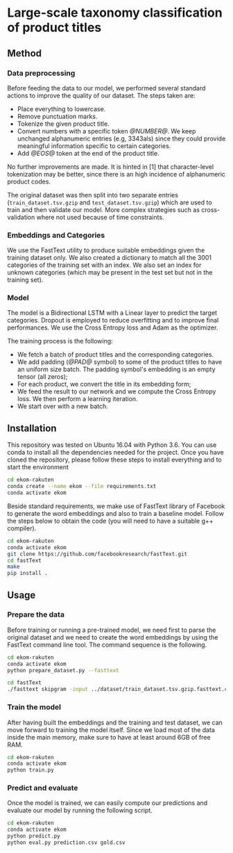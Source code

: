 # Large-scale taxonomy classification of product titles

## Method

### Data preprocessing

Before feeding the data to our model, we performed several standard actions to
improve the quality of our dataset. The steps taken are:
- Place everything to lowercase.
- Remove punctuation marks.
- Tokenize the given product title.
- Convert numbers with a specific token *@NUMBER@*. We keep unchanged alphanumeric entries (e.g, 3343als) since they could provide meaningful information specific to certain categories.
- Add *@EOS@* token at the end of the product title.

No further improvements are made. It is hinted in [1] that character-level tokenization may be better, since there is an high incidence of alphanumeric product codes.

The original dataset was then split into two separate entries (`train_dataset.tsv.gzip` and `test_dataset.tsv.gzip`) which are used to train and then validate our model. More complex strategies such as cross-validation where not used because of time constraints.

### Embeddings and Categories

We use the FastText utility to produce suitable embeddings given the training dataset only. We also created a dictionary to match all the 3001 categories of
the training set with an index. We also set an index for unknown categories (which may be present in the test set but not in the training set). 

### Model

The model is a Bidirectional LSTM with a Linear layer to predict the target
categories. Dropout is employed to reduce overfitting and to improve final
performances. We use the Cross Entropy loss and Adam as the optimizer.

The training process is the following:
- We fetch a batch of product titles and the corresponding categories.
- We add padding (*@PAD@* symbol) to some of the product titles to have an uniform size batch. The padding symbol's embedding is an empty tensor (all zeros);
- For each product, we convert the title in its embedding form;
- We feed the result to our network and we compute the Cross Entropy loss. We then perform a learning iteration.
- We start over with a new batch.

## Installation

This repository was tested on Ubuntu 16.04 with Python 3.6. You can use conda
to install all the dependencies needed for the project. Once you have cloned
the repository, please follow these steps to install everything and to start
the environment
```bash
cd ekom-rakuten
conda create --name ekom --file requirements.txt
conda activate ekom
```
Beside standard requirements, we make use of FastText library of Facebook to
generate the word embeddings and also to train a baseline model.
Follow the steps below to obtain the code (you will need to have a suitable g++
compiler).
```bash
cd ekom-rakuten
conda activate ekom
git clone https://github.com/facebookresearch/fastText.git
cd fastText
make
pip install .
```  

## Usage

### Prepare the data

Before training or running a pre-trained model, we need first to parse the original
dataset and we need to create the word embeddings by using the FastText command line
tool. The command sequence is the following.
```bash
cd ekom-rakuten
conda activate ekom
python prepare_dataset.py --fasttext
```

```bash
cd fastText
./fasttext skipgram -input ../dataset/train_dataset.tsv.gzip.fasttext.csv -output ../dataset/fasttext_embeddings -dim 100
```

### Train the model
After having built the embeddings and the training and test dataset, we can move forward to training the model itself. Since we load most of the data inside the main
memory, make sure to have at least around 6GB of free RAM.

```bash
cd ekom-rakuten
conda activate ekom
python train.py
```

### Predict and evaluate
Once the model is trained, we can easily compute our predictions and evaluate our model by running the following script.
```bash
cd ekom-rakuten
conda activate ekom
python predict.py
python eval.py prediction.csv gold.csv
```

